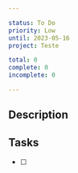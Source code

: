 ```yaml
---

status: To Do
priority: Low
until: 2023-05-16
project: Teste

total: 0
complete: 0
incomplete: 0

---
```


## Description


## Tasks
- [ ]  